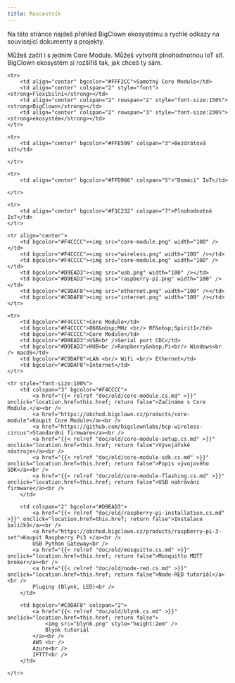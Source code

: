 ```yaml
---
title: Rozcestník
---
```


Na této stránce najdeš přehled BigClown ekosystému a rychlé odkazy na související dokumenty a projekty.

Můžeš začít i s jedním Core Module. Můžeš vytvořit plnohodnotnou IoT síť.
BigClown ekosystém si rozšíříš tak, jak chceš ty sám.

<table border="0">

    <tr>
        <td align="center" bgcolor="#FFF2CC">Samotný Core Module</td>
        <td align="center" colspan="2" style="font"><strong>Flexibilní</strong></td>
        <td align="center" colspan="2" rowspan="2" style="font-size:150%"><strong>BigClown</strong></td>
        <td align="center" colspan="2" rowspan="3" style="font-size:230%"><strong>ekosystém</strong></td>
    </tr>

    <tr>
        <td align="center" bgcolor="#FFE599" colspan="3">Bezdrátová síť</td>

    </tr>

    <tr>
        <td align="center" bgcolor="#FFD966" colspan="5">"Domácí" IoT</td>

    </tr>

    <tr>
        <td align="center" bgcolor="#F1C232" colspan="7">Plnohodnotné IoT</td>
    </tr>

    <tr align="center">
        <td bgcolor="#F4CCCC"><img src="core-module.png" width="100" /></td>
        <td bgcolor="#F4CCCC"><img src="wireless.png" width="100" /></td>
        <td bgcolor="#F4CCCC"><img src="core-module.png" width="100" /></td>
        <td bgcolor="#D9EAD3"><img src="usb.png" width="100" /></td>
        <td bgcolor="#D9EAD3"><img src="raspberry-pi.png" width="100" /></td>
        <td bgcolor="#C9DAF8"><img src="ethernet.png" width="100" /></td>
        <td bgcolor="#C9DAF8"><img src="internet.png" width="100" /></td>
    </tr>

    <tr>
        <td bgcolor="#F4CCCC">Core Module</td>
        <td bgcolor="#F4CCCC">868&nbsp;MHz <br/> RF&nbsp;Spirit1</td>
        <td bgcolor="#F4CCCC">Core Module</td>
        <td bgcolor="#D9EAD3">USB<br />Serial port CDC</td>
        <td bgcolor="#D9EAD3">HUB<br />Raspberry&nbsp;Pi<br/> Windows<br /> macOS</td>
        <td bgcolor="#C9DAF8">LAN <br/> Wifi <br/> Ethernet</td>
        <td bgcolor="#C9DAF8">Internet</td>
    </tr>

    <tr style="font-size:100%">
        <td colspan="3" bgcolor="#F4CCCC">
            <a href="{{< relref "doc/old/core-module.cs.md" >}}" onclick="location.href=this.href; return false">Začínáme s Core Module.</a><br />
            <a href="https://obchod.bigclown.cz/products/core-module">Koupit Core Module</a><br />
            <a href="https://github.com/bigclownlabs/bcp-wireless-circus">Standardní firmware</a><br />
            <a href="{{< relref "doc/old/core-module-setup.cs.md" >}}" onclick="location.href=this.href; return false">Vývojářské nástroje</a><br />
            <a href="{{< relref "doc/old/core-module-sdk.cs.md" >}}" onclick="location.href=this.href; return false">Popis vývojového SDK</a><br />
            <a href="{{< relref "doc/old/core-module-flashing.cs.md" >}}" onclick="location.href=this.href; return false">USB nahrávání firmware</a><br />
        </td>

        <td colspan="2" bgcolor="#D9EAD3">
            <a href="{{< relref "doc/old/raspberry-pi-installation.cs.md" >}}" onclick="location.href=this.href; return false">Instalace balíčků</a><br />
            <a href="https://obchod.bigclown.cz/products/raspberry-pi-3-set">Koupit Raspberry Pi3 </a><br />
            USB Python Gateway<br />
            <a href="{{< relref "doc/old/mosquitto.cs.md" >}}" onclick="location.href=this.href; return false">Mosquitto MQTT broker</a><br />
            <a href="{{< relref "doc/old/node-red.cs.md" >}}" onclick="location.href=this.href; return false">Node-RED tutoriál</a><br />
            Pluginy (Blynk, LED)<br />
        </td>

        <td bgcolor="#C9DAF8" colspan="2">
            <a href="{{< relref "doc/old/blynk.cs.md" >}}" onclick="location.href=this.href; return false">
                <img src="blynk.png" style="height:2em" />
                Blynk tutoriál
            </a><br />
            AWS <br />
            Azure<br />
            IFTTT<br />
        </td>

    </tr>

</table>

<!--TODO: BigClown Modules, Tags-->
